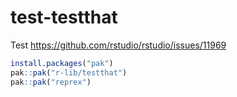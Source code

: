
# test-testthat

<!-- badges: start -->
<!-- badges: end -->

Test https://github.com/rstudio/rstudio/issues/11969

```r
install.packages("pak")
pak::pak("r-lib/testthat")
pak::pak("reprex")
```
